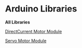 # Arduino Libraries

**All Libraries**

[DirectCurrent Motor Module](https://github.com/arduino279/DirectCurrent-Motor-Module)

[Servo Motor Module](https://github.com/arduino279/Servo-Motor-Module)
